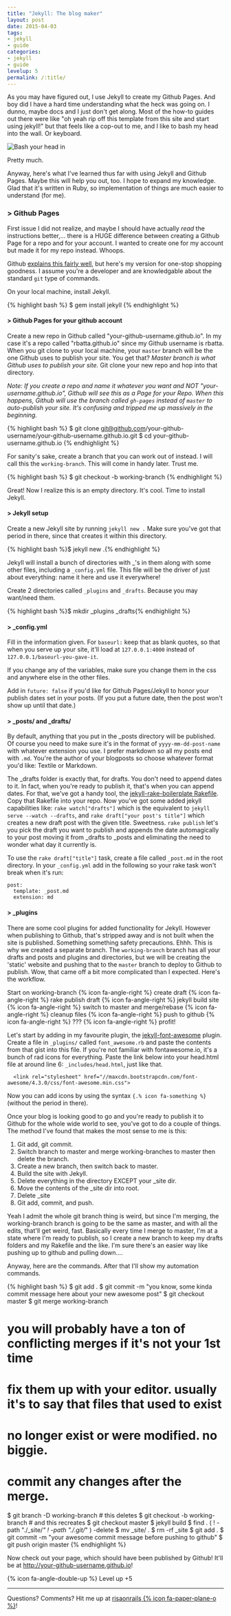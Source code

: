 ```yaml
---
title: "Jekyll: The blog maker"
layout: post
date: 2015-04-03   
tags: 
- jekyll
- guide
categories: 
- jekyll
- guide
levelup: 5
permalink: /:title/
---
```

As you may have figured out, I use Jekyll to create my Github Pages. And boy did I have a hard time understanding what the heck was going on. I dunno, maybe docs and I just don't get along. Most of the how-to guides out there were like "oh yeah rip off this template from this site and start using jekyll!" but that feels like a cop-out to me, and I like to bash my head into the wall. Or keyboard.

![Bash your head in](http://i1.kym-cdn.com/photos/images/masonry/000/021/531/SmashingHeadOnKeyboard.gif)

Pretty much.

Anyway, here's what I've learned thus far with using Jekyll and Github Pages. Maybe this will help you out, too. I hope to expand my knowledge.  Glad that it's written in Ruby, so implementation of things are much easier to understand (for me).

### > Github Pages
First issue I did not realize, and maybe I should have actually _read_ the instructions better,... there is a HUGE difference between creating a Github Page for a repo and for your account. I wanted to create one for my account but made it for my repo instead. Whoops.

Github [explains this fairly well](https://pages.github.com/), but here's my version for one-stop shopping goodness. I assume you're a developer and are knowledgable about the standard `git` type of commands.

On your local machine, install Jekyll.

{% highlight bash %}
$ gem install jekyll
{% endhighlight %}

#### > Github Pages for your github account
Create a new repo in Github called "your-github-username.github.io". In my case it's a repo called "rbatta.github.io" since my Github username is rbatta. When you git clone to your local machine, your `master` branch will be the one Github uses to publish your site. You get that? _Master branch is what Github uses to publish your site._ Git clone your new repo and hop into that directory.

_Note: If you create a repo and name it whatever you want and NOT "your-username.github.io", Github will see this as a Page for your Repo. When this happens, Github will use the branch called `gh-pages` instead of `master` to auto-publish your site. It's confusing and tripped me up massively in the beginning._

{% highlight bash %}
$ git clone git@github.com/your-github-username/your-github-username.github.io.git
$ cd your-github-username.github.io
{% endhighlight %}

For sanity's sake, create a branch that you can work out of instead. I will call this the `working-branch`. This will come in handy later. Trust me.

{% highlight bash %}
$ git checkout -b working-branch
{% endhighlight %}

Great! Now I realize this is an empty directory. It's cool. Time to install Jekyll.

#### > Jekyll setup
Create a new Jekyll site by running `jekyll new .` Make sure you've got that period in there, since that creates it within this directory.

{% highlight bash %}$ jekyll new .{% endhighlight %}

Jekyll will install a bunch of directories with _'s in them along with some other files, including a `_config.yml` file. This file will be the driver of just about everything: name it here and use it everywhere!

Create 2 directories called `_plugins` and `_drafts`. Because you may want/need them.

{% highlight bash %}$ mkdir _plugins _drafts{% endhighlight %}

#### > _config.yml
Fill in the information given. For `baseurl:` keep that as blank quotes, so that when you serve up your site, it'll load at `127.0.0.1:4000` instead of `127.0.0.1/baseurl-you-gave-it`.

If you change any of the variables, make sure you change them in the css and anywhere else in the other files.

Add in `future: false` if you'd like for Github Pages/Jekyll to honor your publish dates set in your posts. (If you put a future date, then the post won't show up until that date.)

#### > _posts/ and _drafts/
By default, anything that you put in the _posts directory will be published. Of course you need to make sure it's in the format of `yyyy-mm-dd-post-name` with whatever extension you use. I prefer markdown so all my posts end with `.md`. You're the author of your blogposts so choose whatever format you'd like: Textile or Markdown.

The _drafts folder is exactly that, for drafts. You don't need to append dates to it. In fact, when you're ready to publish it, that's when you can append dates. For that, we've got a handy tool, the [jekyll-rake-boilerplate Rakefile](https://github.com/gummesson/jekyll-rake-boilerplate). Copy that Rakefile into your repo. Now you've got some added jekyll capabilities like: `rake watch["drafts"]` which is the equivalent to `jekyll serve --watch --drafts`, and `rake draft["your post's title"]` which creates a new draft post with the given title. Sweetness. `rake publish` let's you pick the draft you want to publish and appends the date automagically to your post moving it from _drafts to _posts and eliminating the need to wonder what day it currently is.

To use the `rake draft["title"]` task, create a file called `_post.md` in the root directory. In your `_config.yml` add in the following so your rake task won't break when it's run:

    post:
      template: _post.md
      extension: md

#### > _plugins 
There are some cool plugins for added functionality for Jekyll. However when publishing to Github, that's stripped away and is not built when the site is published. Something something safety precautions. Ehhh. This is why we created a separate branch. The `working-branch` branch has all your drafts and posts and plugins and directories, but we will be creating the 'static' website and pushing that to the `master` branch to deploy to Github to publish. Wow, that came off a bit more complicated than I expected. Here's the workflow.

Start on working-branch {% icon fa-angle-right %} create draft {% icon fa-angle-right %} rake publish draft {% icon fa-angle-right %} jekyll build site {% icon fa-angle-right %} switch to master and merge/rebase {% icon fa-angle-right %} cleanup files {% icon fa-angle-right %} push to github {% icon fa-angle-right %} ??? {% icon fa-angle-right %} profit!

Let's start by adding in my favourite plugin, the [jekyll-font-awesome](https://gist.github.com/23maverick23/8532525) plugin. Create a file in `_plugins/` called `font_awesome.rb` and paste the contents from that gist into this file. If you're not familiar with fontawesome.io, it's a bunch of rad icons for everything. Paste the link below into your head.html file at around line 6: `_includes/head.html`, just like that.

      <link rel="stylesheet" href="//maxcdn.bootstrapcdn.com/font-awesome/4.3.0/css/font-awesome.min.css">

Now you can add icons by using the syntax `{.% icon fa-something %}` (without the period in there).

Once your blog is looking good to go and you're ready to publish it to Github for the whole wide world to see, you've got to do a couple of things. The method I've found that makes the most sense to me is this:

1. Git add, git commit.
2. Switch branch to master and merge working-branches to master then delete the branch.
3. Create a new branch, then switch back to master.
4. Build the site with Jekyll.
5. Delete everything in the directory EXCEPT your _site dir. 
6. Move the contents of the _site dir into root.
7. Delete _site
8. Git add, commit, and push.

Yeah I admit the whole git branch thing is weird, but since I'm merging, the working-branch branch is going to be the same as master, and with all the edits, that'll get weird, fast. Basically every time I merge to master, I'm at a state where I'm ready to publish, so I create a new branch to keep my drafts folders and my Rakefile and the like. I'm sure there's an easier way like pushing up to github and pulling down....

Anyway, here are the commands. After that I'll show my automation commands.

{% highlight bash %}
$ git add .
$ git commit -m "you know, some kinda commit message here about your new awesome post"
$ git checkout master
$ git merge working-branch
# you will probably have a ton of conflicting merges if it's not your 1st time
# fix them up with your editor. usually it's to say that files that used to exist
# no longer exist or were modified. no biggie.
# commit any changes after the merge.
$ git branch -D working-branch   # this deletes
$ git checkout -b working-branch # and this recreates
$ git checkout master
$ jekyll build
$ find . \( ! -path "./_site/*" ! -path "./.git/*" \) -delete
$ mv _site/ .
$ rm -rf _site
$ git add .
$ git commit -m "your awesome commit message before pushing to github"
$ git push origin master
{% endhighlight %}

Now check out your page, which should have been published by Github! It'll be at http://your-github-username.github.io!

{% icon fa-angle-double-up %} Level up +5

***

Questions? Comments? Hit me up at [risaonrails {% icon fa-paper-plane-o %}][email]!

[email]: mailto:risaonrails@gmail.com